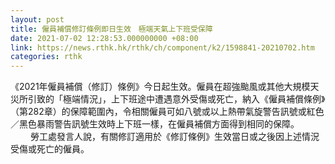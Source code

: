 ```yaml
---
layout: post
title: 僱員補償修訂條例即日生效　極端天氣上下班受保障
date: 2021-07-02 12:28:53.000000000 +08:00
link: https://news.rthk.hk/rthk/ch/component/k2/1598841-20210702.htm
categories: rthk
---
```


《2021年僱員補償（修訂）條例》今日起生效。僱員在超強颱風或其他大規模天災所引致的「極端情況」，上下班途中遭遇意外受傷或死亡，納入《僱員補償條例》（第282章）的保障範圍內，令相關僱員可如八號或以上熱帶氣旋警告訊號或紅色／黑色暴雨警告訊號生效時上下班一樣，在僱員補償方面得到相同的保障。
　　 
勞工處發言人說，有關修訂適用於《修訂條例》生效當日或之後因上述情況受傷或死亡的僱員。
　　
